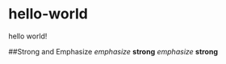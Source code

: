 # hello-world
hello world!

##Strong and Emphasize
*emphasize*   **strong**
_emphasize_   __strong__
